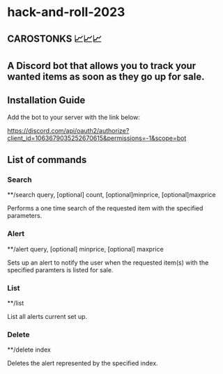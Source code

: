 # hack-and-roll-2023

## CAROSTONKS 📈📈📈 


## A Discord bot that allows you to track your wanted items as soon as they go up for sale.

## Installation Guide

Add the bot to your server with the link below:

https://discord.com/api/oauth2/authorize?client_id=1063679035252670615&permissions=-1&scope=bot

## List of commands

### Search
**/search query, [optional] count, [optional]minprice, [optional]maxprice

Performs a one time search of the requested item with the specified parameters.

### Alert
**/alert query, [optional] minprice, [optional] maxprice

Sets up an alert to notify the user when the requested item(s) with the specified paramters is listed for sale.

### List
**/list

List all alerts current set up.

### Delete
**/delete index

Deletes the alert represented by the specified index.

